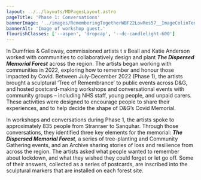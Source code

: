 ```yaml
---
layout: ../../layouts/MDPagesLayout.astro
pageTitle: 'Phase 1: Conversations'
bannerImage: '../images/RememberingTogetherWBF22LowRes57__ImageColinTennant.jpg'
bannerAlt: 'Image of workshop guest.'
flourishClasses: ['--aspen', 'dropcap', '--dc-candlelight-600']
---
```


In Dumfries & Galloway, commissioned artists t s Beall and Katie Anderson worked with communities to collaboratively design and plant _**The Dispersed Memorial Forest**_ across the region. The artists began working with communities in 2022, exploring how to remember and honour those impacted by Covid. Between July-December 2022 (Phase 1), the artists brought a sculptural ‘Tree of Remembrance’ to public events across D&G, and hosted postcard-making workshops and conversational events with community groups – including NHS staff, young people, and unpaid carers.  These activities were designed to encourage people to share their experiences, and to help decide the shape of D&G’s Covid Memorial.

In workshops and conversations during Phase 1, the artists spoke to approximately 835 people from Stranraer to Sanquhar. Through those conversations, they identified three key elements for the memorial: _**The Dispersed Memorial Forest**_, a series of tree-planting and Community Gathering events, and an Archive sharing stories of loss and resilience from across the region. The artists asked what people wanted to remember about lockdown, and what they wished they could forget or let go off. Some of their answers, collected as a series of postcards, are inscribed into the sculptural markers that are installed on each forest site.
